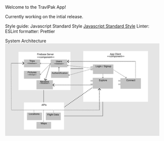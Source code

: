 Welcome to the TravlPak App!

Currently working on the intial release.

Style guide: Javascript Standard Style [Javascript Standard Style](https://standardjs.com)
Linter: ESLint
formatter: Prettier

System Architecture
![System Architecture](https://github.com/saehejkang/TravlPak/blob/master/UML%20Component%20Design.JPG)
